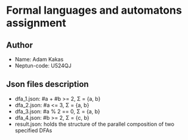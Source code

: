 # Formal languages and automatons assignment

## Author

- Name: Adam Kakas
- Neptun-code: U524QJ

## Json files description

- dfa_1.json: #a + #b >= 2, Σ = {a, b}
- dfa_2.json: #a <= 3, Σ = {a, b}
- dfa_3.json: #a % 2 == 0, Σ = {a, b}
- dfa_4.json: #b >= 2, Σ = {c, b}
- result.json: holds the structure of the parallel composition of two specified DFAs
